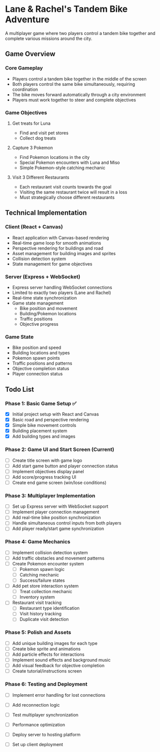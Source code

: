 # Lane & Rachel's Tandem Bike Adventure

A multiplayer game where two players control a tandem bike together and complete various missions around the city.

## Game Overview

### Core Gameplay
- Players control a tandem bike together in the middle of the screen
- Both players control the same bike simultaneously, requiring coordination
- The bike moves forward automatically through a city environment
- Players must work together to steer and complete objectives

### Game Objectives
1. Get treats for Luna
   - Find and visit pet stores
   - Collect dog treats

2. Capture 3 Pokemon
   - Find Pokemon locations in the city
   - Special Pokemon encounters with Luna and Miso
   - Simple Pokemon-style catching mechanic

3. Visit 3 Different Restaurants
   - Each restaurant visit counts towards the goal
   - Visiting the same restaurant twice will result in a loss
   - Must strategically choose different restaurants

## Technical Implementation

### Client (React + Canvas)
- React application with Canvas-based rendering
- Real-time game loop for smooth animations
- Perspective rendering for buildings and road
- Asset management for building images and sprites
- Collision detection system
- State management for game objectives

### Server (Express + WebSocket)
- Express server handling WebSocket connections
- Limited to exactly two players (Lane and Rachel)
- Real-time state synchronization
- Game state management
  - Bike position and movement
  - Building/Pokemon locations
  - Traffic positions
  - Objective progress

### Game State
- Bike position and speed
- Building locations and types
- Pokemon spawn points
- Traffic positions and patterns
- Objective completion status
- Player connection status

## Todo List

### Phase 1: Basic Game Setup ✅
- [x] Initial project setup with React and Canvas
- [x] Basic road and perspective rendering
- [x] Simple bike movement controls
- [x] Building placement system
- [x] Add building types and images

### Phase 2: Game UI and Start Screen (Current)
- [ ] Create title screen with game logo
- [ ] Add start game button and player connection status
- [ ] Implement objectives display panel
- [ ] Add score/progress tracking UI
- [ ] Create end game screen (win/lose conditions)

### Phase 3: Multiplayer Implementation
- [ ] Set up Express server with WebSocket support
- [ ] Implement player connection management
- [ ] Add real-time bike position synchronization
- [ ] Handle simultaneous control inputs from both players
- [ ] Add player ready/start game synchronization

### Phase 4: Game Mechanics
- [ ] Implement collision detection system
- [ ] Add traffic obstacles and movement patterns
- [ ] Create Pokemon encounter system
  - [ ] Pokemon spawn logic
  - [ ] Catching mechanic
  - [ ] Success/failure states
- [ ] Add pet store interaction system
  - [ ] Treat collection mechanic
  - [ ] Inventory system
- [ ] Restaurant visit tracking
  - [ ] Restaurant type identification
  - [ ] Visit history tracking
  - [ ] Duplicate visit detection

### Phase 5: Polish and Assets
- [ ] Add unique building images for each type
- [ ] Create bike sprite and animations
- [ ] Add particle effects for interactions
- [ ] Implement sound effects and background music
- [ ] Add visual feedback for objective completion
- [ ] Create tutorial/instructions screen

### Phase 6: Testing and Deployment
- [ ] Implement error handling for lost connections
- [ ] Add reconnection logic
- [ ] Test multiplayer synchronization
- [ ] Performance optimization
- [ ] Deploy server to hosting platform
- [ ] Set up client deployment





